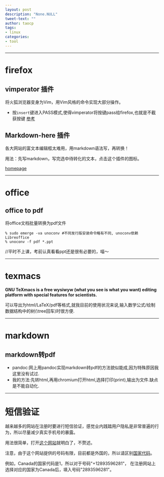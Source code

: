 ```yaml
---
layout: post
description: "None.NULL"
tweet-text: ""
author: taocp
tags:
- linux
categories:
- tool
---
```


---
# firefox

## vimperator 插件

将火狐浏览器变身为Vim，用Vim风格的命令实现大部分操作。

  * 按`insert`键进入PASS模式,使得vimperator将按键pass给firefox,也就是不截获按键 [参考](http://blog.log4d.com/2011/07/vimperator-pass-through/)

## Markdown-here 插件

各大网站的富文本编辑框太难用，用markdown语法写，再转换！

用法：先写markdown，写完选中待转化的文本，点击这个插件的图标。

[homepage](http://markdown-here.com)

<!--
## don't track me google

1. install firefox add-on : greasemonkey
2. install [don't track me google](http://userscripts-mirror.org/scripts/show/121923.html)

保护隐私；
启用这个插件后google出来的结果链接可以直接copy，不会有重定向信息，很方便。
不知道这样是否违反了google的服务条款，所以把它放在注释里。这样就没人能看到了。

http://stackoverflow.com/questions/5780809/real-link-to-file-in-google-search-results
-->

---
# office
## office to pdf

将office文档批量转换为pdf文件

    % sudo emerge -va unoconv #不同发行版安装命令略有不同, unoconv依赖Libreoffice
    % unoconv -f pdf *.ppt
//平时不上课，考前认真看看ppt还是很有必要的，喵～

---
# texmacs
**GNU TeXmacs is a free wysiwyw (what you see is what you want) editing platform with special features for scientists.**

可以导出为html/LaTeX/pdf等格式,就我目前的使用状况来说,输入数学公式/绘制数据结构中的树(\tree回车)时很方便.


---
# markdown
## markdown转pdf
- pandoc:网上用pandoc实现markdown转pdf的方法貌似能成,因为特殊原因我这里没有试过.
- 我的方法:先转html,再用chromium打开html,选择打印(print),输出为文件.缺点是不能自动化.

---
# 短信验证
越来越多的网站在注册时要进行短信验证，感觉业内践踏用户隐私是非常普遍的行为，所以尽量减少真实手机号的暴露。

用法很简单，打开[这个网站](http://www.receivesmsonline.net)就明白了，不赘述。

注意，由于这个网站提供的号码有限，目前都是外国的，所以请区别[国家代码](http://countrycode.org)。

例如，Canada的国家代码是1，所以对于号码"+12893596281"，
在注册网站上选择对应的国家为Canada后，填入号码"2893596281"。
